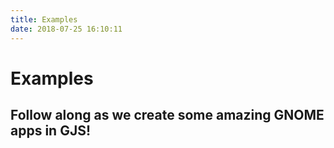 ```yaml
---
title: Examples
date: 2018-07-25 16:10:11
---
```


# Examples

## Follow along as we create some amazing GNOME apps in GJS!

<ShowCase link="hello/" title="Hello GNOME!" subtitle="Learn how to build the age-old 'Hello World' app in GJS!" image="" />

<ShowCase link="tags/" title="Tags" subtitle="Learn how to build a tags and notes app for your files!" image="" />

<ShowCase link="tictactoe/" title="TicTacToe" subtitle="Learn how to build the classic fun game!" image="" />
